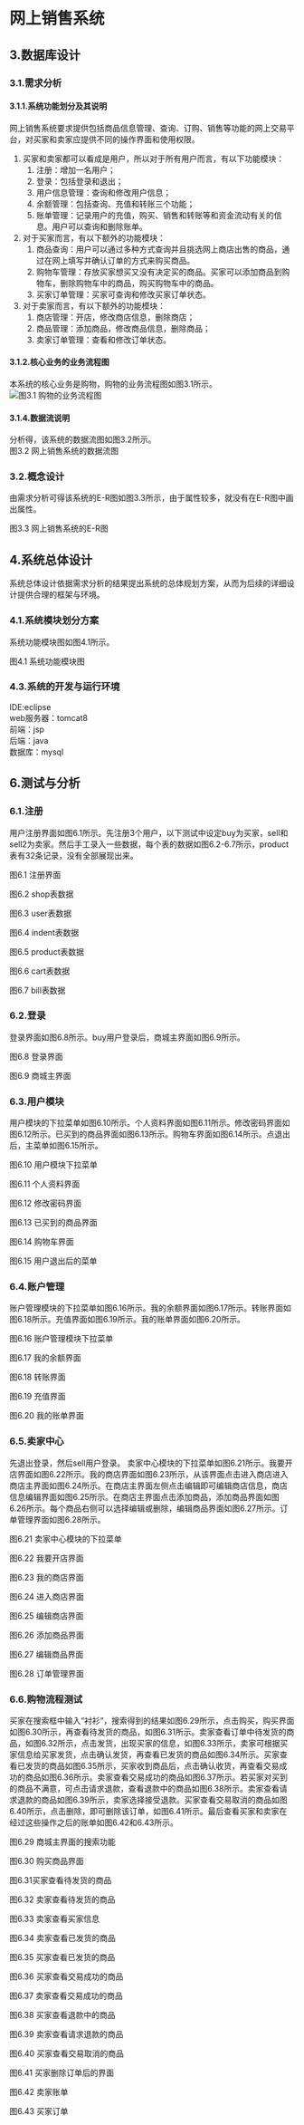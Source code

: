 # 网上销售系统
## 3.数据库设计
### 3.1.需求分析
#### 3.1.1.系统功能划分及其说明
网上销售系统要求提供包括商品信息管理、查询、订购、销售等功能的网上交易平台，对买家和卖家应提供不同的操作界面和使用权限。

1. 买家和卖家都可以看成是用户，所以对于所有用户而言，有以下功能模块：
    1. 注册：增加一名用户；  
    2. 登录：包括登录和退出；
    3. 用户信息管理：查询和修改用户信息；
    4. 余额管理：包括查询、充值和转账三个功能；
    5. 账单管理：记录用户的充值，购买、销售和转账等和资金流动有关的信息。用户可以查询和删除账单。   
2. 对于买家而言，有以下额外的功能模块：
    1. 商品查询：用户可以通过多种方式查询并且挑选网上商店出售的商品，通过在网上填写并确认订单的方式来购买商品。  
    2. 购物车管理：存放买家想买又没有决定买的商品。买家可以添加商品到购物车，删除购物车中的商品，购买购物车中的商品。  
    3. 买家订单管理：买家可查询和修改买家订单状态。  
3. 对于卖家而言，有以下额外的功能模块：
    1. 商店管理：开店，修改商店信息，删除商店；
    2. 商品管理：添加商品，修改商品信息，删除商品；
    3. 卖家订单管理：查看和修改订单状态。
#### 3.1.2.核心业务的业务流程图
本系统的核心业务是购物，购物的业务流程图如图3.1所示。  
![图3.1 购物的业务流程图](https://upload-images.jianshu.io/upload_images/703764-605e3cc2ecb664f6.jpg?imageMogr2/auto-orient/strip%7CimageView2/2/w/1240)

#### 3.1.4.数据流说明
分析得，该系统的数据流图如图3.2所示。  
图3.2 网上销售系统的数据流图
### 3.2.概念设计
由需求分析可得该系统的E-R图如图3.3所示，由于属性较多，就没有在E-R图中画出属性。

图3.3 网上销售系统的E-R图

## 4.系统总体设计
系统总体设计依据需求分析的结果提出系统的总体规划方案，从而为后续的详细设计提供合理的框架与环境。
### 4.1.系统模块划分方案
系统功能模块图如图4.1所示。

图4.1 系统功能模块图

### 4.3.系统的开发与运行环境
IDE:eclipse  
web服务器：tomcat8  
前端：jsp  
后端：java  
数据库：mysql  

## 6.测试与分析
### 6.1.注册
用户注册界面如图6.1所示。先注册3个用户，以下测试中设定buy为买家，sell和sell2为卖家。然后手工录入一些数据，每个表的数据如图6.2-6.7所示，product表有32条记录，没有全部展现出来。

图6.1 注册界面

图6.2 shop表数据

图6.3 user表数据

图6.4 indent表数据


图6.5 product表数据

图6.6 cart表数据


图6.7 bill表数据
### 6.2.登录
登录界面如图6.8所示。buy用户登录后，商城主界面如图6.9所示。

图6.8 登录界面


图6.9 商城主界面
### 6.3.用户模块
用户模块的下拉菜单如图6.10所示。个人资料界面如图6.11所示。修改密码界面如图6.12所示。已买到的商品界面如图6.13所示。购物车界面如图6.14所示。点退出后，主菜单如图6.15所示。

图6.10 用户模块下拉菜单

图6.11 个人资料界面

图6.12 修改密码界面

图6.13 已买到的商品界面

图6.14 购物车界面

图6.15 用户退出后的菜单
### 6.4.账户管理
账户管理模块的下拉菜单如图6.16所示。我的余额界面如图6.17所示。转账界面如图6.18所示。充值界面如图6.19所示。我的账单界面如图6.20所示。

图6.16 账户管理模块下拉菜单

图6.17 我的余额界面

图6.18 转账界面


图6.19 充值界面

图6.20 我的账单界面
### 6.5.卖家中心
先退出登录，然后sell用户登录。
卖家中心模块的下拉菜单如图6.21所示。我要开店界面如图6.22所示。我的商店界面如图6.23所示，从该界面点击进入商店进入商店主界面如图6.24所示。在商店主界面左侧点击编辑即可编辑商店信息，商店信息编辑界面如图6.25所示。在商店主界面点击添加商品，添加商品界面如图6.26所示。每个商品右侧可以选择编辑或删除，编辑商品界面如图6.27所示。订单管理界面如图6.28所示。

图6.21 卖家中心模块的下拉菜单


图6.22 我要开店界面

图6.23 我的商店界面


图6.24 进入商店界面

图6.25 编辑商店界面

图6.26 添加商品界面

图6.27 编辑商品界面

图6.28 订单管理界面
### 6.6.购物流程测试
买家在搜索框中输入“衬衫”，搜索得到的结果如图6.29所示，点击购买，购买界面如图6.30所示，再查看待发货的商品，如图6.31所示。卖家查看订单中待发货的商品，如图6.32所示，点击发货，出现买家的信息，如图6.33所示，卖家可根据买家信息给买家发货，点击确认发货，再查看已发货的商品如图6.34所示。买家查看已发货的商品如图6.35所示，买家收到商品后，点击确认收货，再查看交易成功的商品如图6.36所示。卖家查看交易成功的商品如图6.37所示。若买家对买到的商品不满意，可点击请求退款，查看退款中的商品如图6.38所示。卖家查看请求退款的商品如图6.39所示，卖家选择接受退款。买家查看交易取消的商品如图6.40所示，点击删除，即可删除该订单，如图6.41所示。最后查看买家和卖家在经过这些操作之后的账单如图6.42和6.43所示。


图6.29 商城主界面的搜索功能

图6.30 购买商品界面

图6.31买家查看待发货的商品

图6.32 卖家查看待发货的商品

图6.33 卖家查看买家信息

图6.34 卖家查看已发货的商品

图6.35 买家查看已发货的商品

图6.36 买家查看交易成功的商品

图6.37 卖家查看交易成功的商品

图6.38 买家查看退款中的商品

图6.39 卖家查看请求退款的商品

图6.40 买家查看交易取消的商品

图6.41 买家删除订单后的界面

图6.42 卖家账单

图6.43 买家订单
